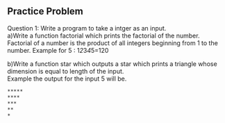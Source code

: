 ## Practice Problem 
Question 1: Write a program to take a intger as an input.                              
a)Write a function factorial which prints the factorial of the number.                        
Factorial of a number is the product of all integers beginning from 1 to the number. Example for 5 : 1*2*3*4*5=120
                                               
b)Write a function star which outputs a star which prints a triangle whose dimension is equal to length of the input.                             
Example the output for the input 5 will be.   
```
*****                     
****          
***
**
*
```

